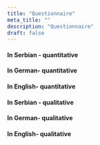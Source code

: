 ```yaml
---
title: "Questionnaire"
meta_title: ""
description: "Questionnaire"
draft: false
---
```


#### In Serbian - quantitative

#### In German- quantitative

#### In English- quantitative

#### In Serbian - qualitative

#### In German- qualitative

#### In English- qualitative
